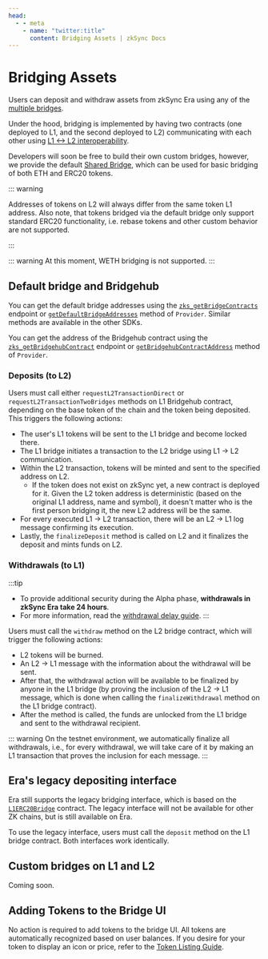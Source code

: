 ```yaml
---
head:
  - - meta
    - name: "twitter:title"
      content: Bridging Assets | zkSync Docs
---
```


# Bridging Assets

Users can deposit and withdraw assets from zkSync Era using any of the [multiple bridges](https://zksync.io/explore#bridges).

Under the hood, bridging is implemented by having two contracts
(one deployed to L1, and the second deployed to L2)
communicating with each other using [L1 <-> L2 interoperability](./l1-l2-interop.md).

Developers will soon be free to build their own custom bridges, however, we provide the default [Shared Bridge](https://github.com/matter-labs/era-contracts/blob/360a9183c2435bb8846f7047edcdb8a75b7a887c/l1-contracts/contracts/bridge/interfaces/IL1SharedBridge.sol), which can be used for basic bridging of both ETH and ERC20 tokens.

::: warning

Addresses of tokens on L2 will always differ from the same token L1 address. Also note, that tokens bridged via the default bridge only support standard ERC20 functionality, i.e. rebase tokens and other custom behavior are not supported.

:::

::: warning
At this moment, WETH bridging is not supported.
:::


## Default bridge and Bridgehub

You can get the default bridge addresses using the [`zks_getBridgeContracts`](../api.md#zks-getbridgecontracts) endpoint or [`getDefaultBridgeAddresses`](../sdks/js/providers.md#getdefaultbridgeaddresses) method of `Provider`. Similar methods are available in the other SDKs.

You can get the address of the Bridgehub contract using the [`zks_getBridgehubContract`](../api.md#zks-getbridgehubcontract) endpoint or [`getBridgehubContractAddress`](../sdks/js/providers.md#getbridgehubaddress) method of `Provider`.

### Deposits (to L2)

Users must call either `requestL2TransactionDirect` or `requestL2TransactionTwoBridges` methods on L1 Bridgehub contract, depending on the base token of the chain and the token being deposited. This triggers the following actions:

- The user's L1 tokens will be sent to the L1 bridge and become locked there.
- The L1 bridge initiates a transaction to the L2 bridge using L1 -> L2 communication.
- Within the L2 transaction, tokens will be minted and sent to the specified address on L2.
  - If the token does not exist on zkSync yet, a new contract is deployed for it. Given the L2 token address is deterministic (based on the original L1 address, name and symbol), it doesn't matter who is the first person bridging it, the new L2 address will be the same.
- For every executed L1 -> L2 transaction, there will be an L2 -> L1 log message confirming its execution.
- Lastly, the `finalizeDeposit` method is called on L2 and it finalizes the deposit and mints funds on L2.

### Withdrawals (to L1)

:::tip

- To provide additional security during the Alpha phase, **withdrawals in zkSync Era take 24 hours**.
- For more information, read the [withdrawal delay guide](../support/withdrawal-delay.md).
  :::

Users must call the `withdraw` method on the L2 bridge contract, which will trigger the following actions:

- L2 tokens will be burned.
- An L2 -> L1 message with the information about the withdrawal will be sent.
- After that, the withdrawal action will be available to be finalized by anyone in the L1 bridge (by proving the inclusion of the L2 -> L1 message, which is done when calling the `finalizeWithdrawal` method on the L1 bridge contract).
- After the method is called, the funds are unlocked from the L1 bridge and sent to the withdrawal recipient.

::: warning
On the testnet environment, we automatically finalize all withdrawals, i.e., for every withdrawal, we will take care of it by making an L1 transaction that proves the inclusion for each message.
:::

## Era's legacy depositing interface

Era still supports the legacy bridging interface, which is based on the [`L1ERC20Bridge`](https://github.com/matter-labs/era-contracts/blob/360a9183c2435bb8846f7047edcdb8a75b7a887c/l1-contracts/contracts/bridge/interfaces/IL1ERC20Bridge.sol) contract. The legacy interface will not be available for other ZK chains, but is still available on Era.

To use the legacy interface, users must call the `deposit` method on the L1 bridge contract. Both interfaces work identically.

## Custom bridges on L1 and L2

Coming soon.

## Adding Tokens to the Bridge UI

No action is required to add tokens to the bridge UI. All tokens are automatically recognized based on user balances. If you desire for your token to display an icon or price, refer to the [Token Listing Guide](../support/faq.md#token-listing).
